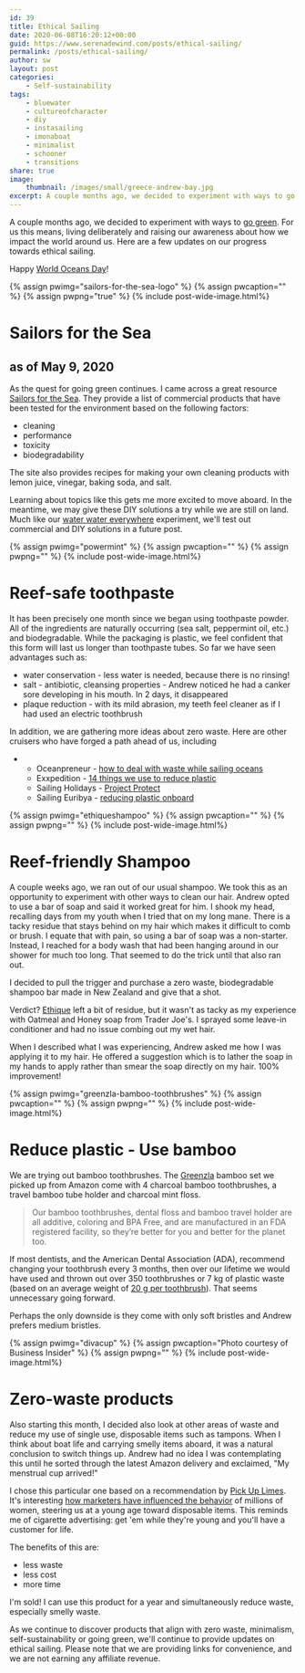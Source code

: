 ```yaml
---
id: 39
title: Ethical Sailing
date: 2020-06-08T16:20:12+00:00
guid: https://www.serenadewind.com/posts/ethical-sailing/
permalink: /posts/ethical-sailing/
author: sw
layout: post
categories:
    - Self-sustainability
tags:
    - bluewater
    - cultureofcharacter
    - diy
    - instasailing
    - imonaboat
    - minimalist
    - schooner
    - transitions
share: true
image:
    thumbnail: /images/small/greece-andrew-bay.jpg 
excerpt: A couple months ago, we decided to experiment with ways to go green. For us this means, living deliberately and raising our awareness about how we impact the world around us. Here are a few updates on our progress towards ethical sailing. Happy World Oceans Day!
---
```

A couple months ago, we decided to experiment with ways to [go green](https://serenadewind.com/posts/going-green/). For us this means, living deliberately and raising our awareness about how we impact the world around us. Here are a few updates on our progress towards ethical sailing.

Happy [World Oceans Day](https://worldoceansday.org/)!

{% assign pwimg="sailors-for-the-sea-logo" %}
{% assign pwcaption="" %}
{% assign pwpng="true" %}
{% include post-wide-image.html%}

# Sailors for the Sea

## as of May 9, 2020

As the quest for going green continues. I came across a great resource [Sailors for the Sea](https://sailorsforthesea.org/programs/green-boating-guide/non-toxic-cleaning-products). They provide a list of commercial products that have been tested for the environment based on the following factors:

-   cleaning
-   performance
-   toxicity
-   biodegradability

The site also provides recipes for making your own cleaning products with lemon juice, vinegar, baking soda, and salt.

Learning about topics like this gets me more excited to move aboard. In the meantime, we may give these DIY solutions a try while we are still on land. Much like our [water water everywhere](https://serenadewind.com/posts/water-water-everywhere/) experiment, we'll test out commercial and DIY solutions in a future post.

{% assign pwimg="powermint" %}
{% assign pwcaption="" %}
{% assign pwpng="" %}
{% include post-wide-image.html%}

# Reef-safe toothpaste

It has been precisely one month since we began using toothpaste powder. All of the ingredients are naturally occurring (sea salt, peppermint oil, etc.) and biodegradable. While the packaging is plastic, we feel confident that this form will last us longer than toothpaste tubes. So far we have seen advantages such as:

-   water conservation - less water is needed, because there is no rinsing!
-   salt - antibiotic, cleansing properties - Andrew noticed he had a canker sore developing in his mouth. In 2 days, it disappeared
-   plaque reduction - with its mild abrasion, my teeth feel cleaner as if I had used an electric toothbrush

In addition, we are gathering more ideas about zero waste. Here are other cruisers who have forged a path ahead of us, including

-   -   Oceanpreneur - [how to deal with waste while sailing oceans](https://theoceanpreneur.com/sail/sailing-sustainability/how-to-deal-with-waste-when-sailing-the-ocean/)
    -   Exxpedition - [14 things we use to reduce plastic](https://exxpedition.com/14-things-we-use-to-reduce-plastic/)
    -   Sailing Holidays - [Project Protect](https://www.sailingholidays.com/blog/project-protect-sailing-holidays-commitment-to-reduce-plastic-waste-in-2019)
    -   Sailing Euribya - [reducing plastic onboard](https://sailingeurybia.com/reducing-plastic-onboard/)

{% assign pwimg="ethiqueshampoo" %}
{% assign pwcaption="" %}
{% assign pwpng="" %}
{% include post-wide-image.html%}

# Reef-friendly Shampoo

A couple weeks ago, we ran out of our usual shampoo. We took this as an opportunity to experiment with other ways to clean our hair. Andrew opted to use a bar of soap and said it worked great for him. I shook my head, recalling days from my youth when I tried that on my long mane. There is a tacky residue that stays behind on my hair which makes it difficult to comb or brush. I equate that with pain, so using a bar of soap was a non-starter. Instead, I reached for a body wash that had been hanging around in our shower for much too long. That seemed to do the trick until that also ran out.

I decided to pull the trigger and purchase a zero waste, biodegradable shampoo bar made in New Zealand and give that a shot.

Verdict? [Ethique](https://www.amazon.com/Ethique-Eco-Friendly-Solid-Shampoo-Heali/dp/B07571LXYD/) left a bit of residue, but it wasn't as tacky as my experience with Oatmeal and Honey soap from Trader Joe's. I sprayed some leave-in conditioner and had no issue combing out my wet hair.

When I described what I was experiencing, Andrew asked me how I was applying it to my hair. He offered a suggestion which is to lather the soap in my hands to apply rather than smear the soap directly on my hair. 100% improvement!

{% assign pwimg="greenzla-bamboo-toothbrushes" %}
{% assign pwcaption="" %}
{% assign pwpng="" %}
{% include post-wide-image.html%}

# Reduce plastic - Use bamboo

We are trying out bamboo toothbrushes. The [Greenzla](https://www.amazon.com/Greenzla-Toothbrush-Charcoal-Toothbrushes-Biodegradable/dp/B07TCPQ7ZN/) bamboo set we picked up from Amazon come with 4 charcoal bamboo toothbrushes, a travel bamboo tube holder and charcoal mint floss.

> Our bamboo toothbrushes, dental floss and bamboo travel holder are all additive, coloring and BPA Free, and are manufactured in an FDA registered facility, so they’re better for you and better for the planet too.

If most dentists, and the American Dental Association (ADA), recommend changing your toothbrush every 3 months, then over our lifetime we would have used and thrown out over 350 toothbrushes or 7 kg of plastic waste (based on an average weight of [20 g per toothbrush](http://www.master-divers.com/blog/2012/12/10/dont-forget-your-toothbrush/#:~:text=The%20average%20toothbrush%20weighs%20between,Kgs%20of%20waste%20per%2Dyear.)). That seems unnecessary going forward.

Perhaps the only downside is they come with only soft bristles and Andrew prefers medium bristles.

{% assign pwimg="divacup" %}
{% assign pwcaption="Photo courtesy of Business Insider" %}
{% assign pwpng="" %}
{% include post-wide-image.html%}

# Zero-waste products

Also starting this month, I decided also look at other areas of waste and reduce my use of single use, disposable items such as tampons. When I think about boat life and carrying smelly items aboard, it was a natural conclusion to switch things up. Andrew had no idea I was contemplating this until he sorted through the latest Amazon delivery and exclaimed, "My menstrual cup arrived!"

I chose this particular one based on a recommendation by [Pick Up Limes](https://www.pickuplimes.com/beauty). It's interesting [how marketers have influenced the behavior](https://theconversation.com/menstrual-cups-vs-tampons-heres-how-they-compare-120499) of millions of women, steering us at a young age toward disposable items. This reminds me of cigarette advertising: get 'em while they're young and you'll have a customer for life.

The benefits of this are:

-   less waste
-   less cost
-   more time

I'm sold! I can use this product for a year and simultaneously reduce waste, especially smelly waste.

As we continue to discover products that align with zero waste, minimalism, self-sustainability or going green, we'll continue to provide updates on ethical sailing. Please note that we are providing links for convenience, and we are not earning any affiliate revenue.
